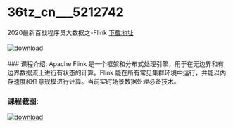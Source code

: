 # 36tz_cn___5212742
2020最新百战程序员大数据之-Flink
[下载地址](http://www.36tz.cn/article/5212742 "下载地址")
<br/></br>[![download](http://36tz.cn/muke_img/2020_05_2-15-300x221.png "下载地址")](http://www.36tz.cn/article/5212742 "下载地址")
<br/></br>### 课程介绍:
Apache Flink 是一个框架和分布式处理引擎，用于在无边界和有边界数据流上进行有状态的计算。Flink 能在所有常见集群环境中运行，并能以内存速度和任意规模进行计算。当前实时场景数据处理必备技术。

### 课程截图:
[![download](http://36tz.cn/muke_img/2020_05_1-15.png "下载地址")](http://www.36tz.cn/article/5212742 "下载地址")
